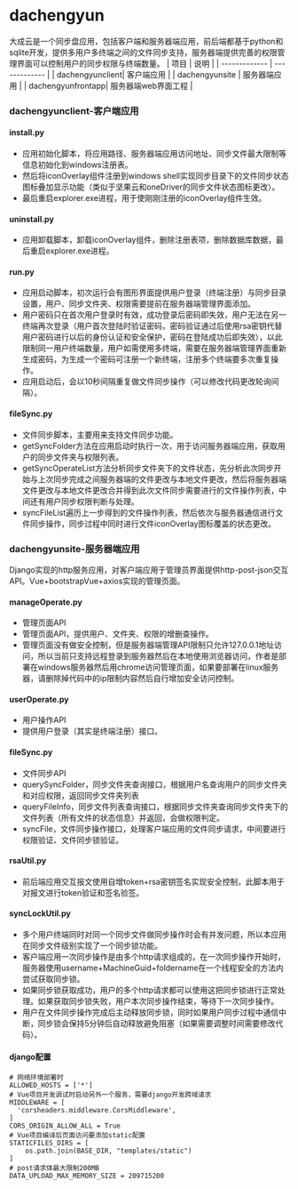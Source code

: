 # dachengyun
大成云是一个同步盘应用，包括客户端和服务器端应用，前后端都基于python和sqlite开发，提供多用户多终端之间的文件同步支持，服务器端提供完善的权限管理界面可以控制用户的同步权限与终端数量。
| 项目        | 说明   |
| ------------- | ------------- |
| dachengyunclient| 客户端应用 |
| dachengyunsite | 服务器端应用 |
| dachengyunfrontapp| 服务器端web界面工程 |

### dachengyunclient-客户端应用
#### install.py
* 应用初始化脚本，将应用路径、服务器端应用访问地址、同步文件最大限制等信息初始化到windows注册表。<br>
* 然后将iconOverlay组件注册到windows shell实现同步目录下的文件同步状态图标叠加显示功能（类似于坚果云和oneDriver的同步文件状态图标更改）。
* 最后重启explorer.exe进程，用于使刚刚注册的iconOverlay组件生效。
#### uninstall.py
* 应用卸载脚本，卸载iconOverlay组件，删除注册表项，删除数据库数据，最后重启explorer.exe进程。
#### run.py
* 应用启动脚本，初次运行会有图形界面提供用户登录（终端注册）与同步目录设置，用户、同步文件夹、权限需要提前在服务器端管理界面添加。
* 用户密码只在首次用户登录时有效，成功登录后密码即失效，用户无法在另一终端再次登录（用户首次登陆时验证密码，密码验证通过后使用rsa密钥代替用户密码进行以后的身份认证和安全保护，密码在登陆成功后即失效），以此限制同一用户终端数量，用户如需使用多终端，需要在服务器端管理界面重新生成密码，为生成一个密码可注册一个新终端，注册多个终端要多次重复操作。
* 应用启动后，会以10秒间隔重复做文件同步操作（可以修改代码更改轮询间隔）。
#### fileSync.py
* 文件同步脚本，主要用来支持文件同步功能。
* getSyncFolder方法在应用启动时执行一次，用于访问服务器端应用，获取用户的同步文件夹与权限列表。
* getSyncOperateList方法分析同步文件夹下的文件状态，先分析此次同步开始与上次同步完成之间服务器端的文件更改与本地文件更改，然后将服务器端文件更改与本地文件更改合并得到此次文件同步需要进行的文件操作列表，中间还有用户同步权限判断与处理。
* syncFileList遍历上一步得到的文件操作列表，然后依次与服务器通信进行文件同步操作，同步过程中同时进行文件iconOverlay图标覆盖的状态更改。
### dachengyunsite-服务器端应用
Django实现的http服务应用，对客户端应用于管理员界面提供http-post-json交互API。Vue+bootstrapVue+axios实现的管理页面。
#### manageOperate.py
* 管理页面API
* 管理页面API，提供用户、文件夹、权限的增删查操作。
* 管理页面没有做安全控制，但是服务器端管理API限制只允许127.0.0.1地址访问，所以当前只支持远程登录到服务器然后在本地使用浏览器访问，作者是部署在windows服务器然后用chrome访问管理页面，如果要部署在linux服务器，请删除掉代码中的ip限制内容然后自行增加安全访问控制。
#### userOperate.py
* 用户操作API
* 提供用户登录（其实是终端注册）接口。
#### fileSync.py
* 文件同步API
* querySyncFolder，同步文件夹查询接口，根据用户名查询用户的同步文件夹和对应权限，返回同步文件夹列表
* queryFileInfo，同步文件列表查询接口，根据同步文件夹查询同步文件夹下的文件列表（所有文件的状态信息）并返回，会做权限判定。
* syncFile，文件同步操作接口，处理客户端应用的文件同步请求，中间要进行权限验证、文件同步锁验证。
#### rsaUtil.py
* 前后端应用交互报文使用自增token+rsa密钥签名实现安全控制，此脚本用于对报文进行token验证和签名验签。
#### syncLockUtil.py
* 多个用户终端同时对同一个同步文件做同步操作时会有并发问题，所以本应用在同步文件级别实现了一个同步锁功能。
* 客户端应用一次同步操作是由多个http请求组成的，在一次同步操作开始时，服务器使用username+MachineGuid+foldername在一个线程安全的方法内尝试获取同步锁。
* 如果同步锁获取成功，用户的多个http请求都可以使用这把同步锁进行正常处理。如果获取同步锁失败，用户本次同步操作结束，等待下一次同步操作。
* 用户在文件同步操作完成后主动释放同步锁，同时如果用户同步过程中通信中断，同步锁会保持5分钟后自动释放避免阻塞（如果需要调整时间需要修改代码）。
#### django配置
```
# 网络环境部署时
ALLOWED_HOSTS = ['*']
# Vue项目开发调试时启动另外一个服务，需要django开发跨域请求
MIDDLEWARE = [
  'corsheaders.middleware.CorsMiddleware',
]
CORS_ORIGIN_ALLOW_ALL = True
# Vue项目编译后页面访问要添加static配置
STATICFILES_DIRS = [
    os.path.join(BASE_DIR, "templates/static")
]
# post请求体最大限制200MB
DATA_UPLOAD_MAX_MEMORY_SIZE = 209715200
```
